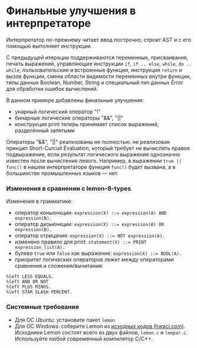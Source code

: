 # Финальные улучшения в интерпретаторе

Интерпретатор по-прежнему читает ввод построчно, строит AST и с его помощью выполняет инструкции.

С предыдущей итерации поддерживаются переменные, присваивания, печать выражений, управляющие инструкции `if`, `if .. else`, `while`, `do .. while`, пользовательские и встроенные функции, инструкция `return` и вызов функции, смена области видимости переменных внутри функции, типы данных Boolean, Number, String и специальный тип данных Error для обработки ошибок вычислений.

В данном примере добавлены финальные улучшения:
- унарный логический оператор "!"
- бинарные логические операторы "&&", "||"
- конструкция print теперь принимает список выражений, разделённый запятыми

Операторы "&&", "||" реализованы не полностью: не реализован принцип Short-Curcuit Evaluation, который требует не вычислять правое подвыражение, если результат логического выражения однозначно известен после вычисления левого. Например, в выражении `true || func()` в нашем интерпретаторе функция `func()` будет вызвана, а в большинстве промышленных языков &mdash; нет.

### Изменения в сравнении с lemon-8-types

Изменения в грамматике:

- оператор коньюнкции: `expression(X) ::= expression(A) AND expression(B).`
- оператор дизьюнкции: `expression(X) ::= expression(A) OR expression(B).`
- оператор отрицания: `expression(X) ::= NOT expression(A).`
- изменено правило для print: `statement(X) ::= PRINT expression_list(A).`
- булево `true` или `false` как выражение: `expression(X) ::= BOOL(A).`
- приоритет логических операторов лежит между операторами сравнения и сложения/вычитания:
```
%left LESS EQUALS.
%left AND OR NOT
%left PLUS MINUS.
%left STAR SLASH PERCENT.
```

### Системные требования

- Для ОС Ubuntu: установите пакет `lemon`
- Для ОС Windows: соберите Lemon из [исходных кодов (hwaci.com)](http://www.hwaci.com/sw/lemon/). Исходники Lemon состоят всего из двух файлов, `lemon.c` и `lempar.c`. Используйте любой современный компилятор C/C++.
